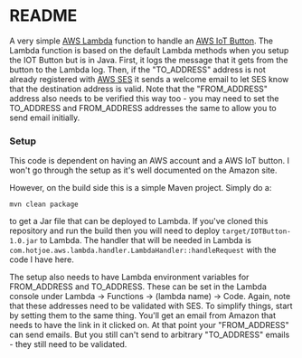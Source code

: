 # README #

A very simple [AWS Lambda](https://aws.amazon.com/lambda/) function to handle an
[AWS IoT Button](https://aws.amazon.com/iotbutton/).  The Lambda function is based on the default
Lambda methods when you setup the IOT Button but is in Java.  First, it logs the message that it
gets from the button to the Lambda log.  Then, if the "TO_ADDRESS" address is not already registered
with [AWS SES](https://aws.amazon.com/ses/) it sends a welcome email to let SES know that the
destination address is valid.  Note that the "FROM_ADDRESS" address also needs to be verified this
way too - you may need to set the TO_ADDRESS and FROM_ADDRESS addresses the same to allow you to send email
initially.


### Setup ###

This code is dependent on having an AWS account and a AWS IoT button.  I won't go through
the setup as it's well documented on the Amazon site.

However, on the build side this is a simple Maven project.  Simply do a:

`mvn clean package`

to get a Jar file that can be deployed to Lambda.  If you've cloned this repository and run
the build then you will need to deploy `target/IOTButton-1.0.jar` to Lambda.
The handler that will be needed in Lambda is `com.hotjoe.aws.lambda.handler.LambdaHandler::handleRequest`
with the code I have here.

The setup also needs to have Lambda environment variables for FROM_ADDRESS and TO_ADDRESS.  These
can be set in the Lambda console under Lambda -> Functions ->  (lambda name) -> Code.  Again, note that these addresses
need to be validated with SES.  To simplify things, start by setting them to the same thing.  You'll
 get an email from Amazon that needs to have the link in it clicked on.  At that point your "FROM_ADDRESS"
 can send emails.  But you still can't send to arbitrary "TO_ADDRESS" emails - they still need
 to be validated.
